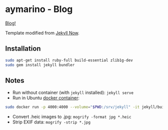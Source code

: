 # aymarino - Blog

[Blog!](https://aymarino.github.io)

Template modified from [Jekyll Now](https://github.com/barryclark/jekyll-now).

## Installation

```sh
sudo apt-get install ruby-full build-essential zlib1g-dev
sudo gem install jekyll bundler
```

## Notes

* Run without container (with `jekyll` installed): `jekyll serve`
* Run in Ubuntu [docker container](https://hub.docker.com/r/jekyll/jekyll/):

```sh
sudo docker run -p 4000:4000 --volume="$PWD:/srv/jekyll" -it jekyll/builder:3.8 jekyll serve
```

* Convert .heic images to .jpg: `mogrify -format jpg *.heic`
* Strip EXIF data: `mogrify -strip *.jpg`
